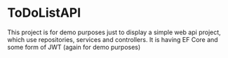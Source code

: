﻿# ToDoListAPI

This project is for demo purposes just to display a simple web api project, which use repositories, services and controllers.
It is having EF Core and some form of JWT (again for demo purposes)
